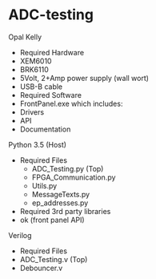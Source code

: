 # ADC-testing

Opal Kelly
* Required Hardware
 * XEM6010
 * BRK6110
 * 5Volt, 2+Amp power supply (wall wort)
 * USB-B cable
* Required Software
 * FrontPanel.exe which includes:
  * Drivers
  * API
  * Documentation

Python 3.5 (Host)
* Required Files
  * ADC_Testing.py (Top)
  * FPGA_Communication.py
  * Utils.py
  * MessageTexts.py
  * ep_addresses.py
* Required 3rd party libraries
 * ok (front panel API)


Verilog 
* Required Files
 * ADC_Testing.v (Top)
 * Debouncer.v



